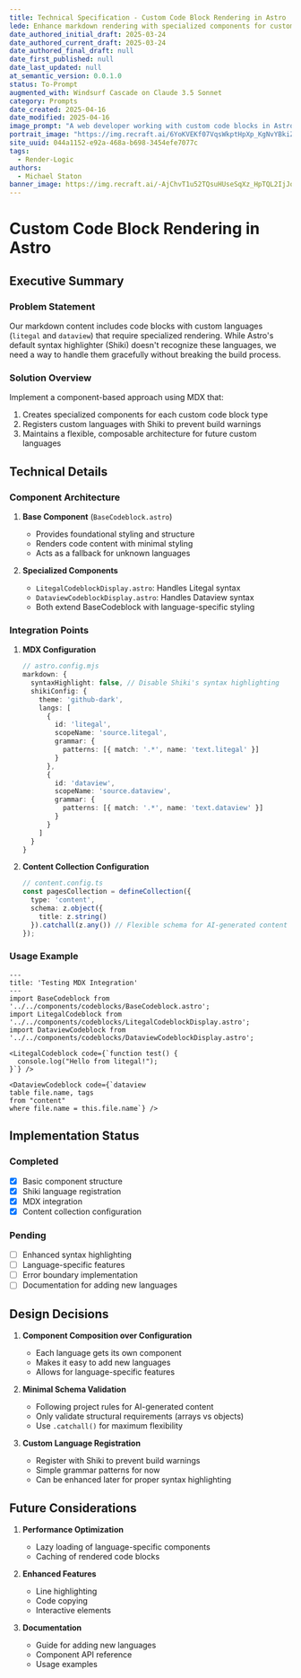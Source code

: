 ```yaml
---
title: Technical Specification - Custom Code Block Rendering in Astro
lede: Enhance markdown rendering with specialized components for custom code languages, ensuring graceful fallbacks and maintainable styling
date_authored_initial_draft: 2025-03-24
date_authored_current_draft: 2025-03-24
date_authored_final_draft: null
date_first_published: null
date_last_updated: null
at_semantic_version: 0.0.1.0
status: To-Prompt
augmented_with: Windsurf Cascade on Claude 3.5 Sonnet
category: Prompts
date_created: 2025-04-16
date_modified: 2025-04-16
image_prompt: "A web developer working with custom code blocks in Astro, featuring a code editor, component icons, and live previews of styled code snippets. The scene highlights modularity, syntax highlighting, and the fusion of design and engineering."
portrait_image: "https://img.recraft.ai/6YoKVEKf07VqsWkptHpXp_KgNvYBkiZMWzCxV3WrJYM/rs:fit:1024:1820:0/raw:1/plain/abs://external/images/1f1c5ede-27b9-4885-b2ae-8afddab4e9f5"
site_uuid: 044a1152-e92a-468a-b698-3454efe7077c
tags:
  - Render-Logic
authors:
  - Michael Staton
banner_image: https://img.recraft.ai/-AjChvT1u52TQsuHUseSqXz_HpTQL2IjJq2Ub8gP0HY/rs:fit:1024:2048:0/raw:1/plain/abs://external/images/72e245c5-f228-488e-8ec9-aa40b3130e0d
---
```


# Custom Code Block Rendering in Astro

## Executive Summary

### Problem Statement
Our markdown content includes code blocks with custom languages (`litegal` and `dataview`) that require specialized rendering. While Astro's default syntax highlighter (Shiki) doesn't recognize these languages, we need a way to handle them gracefully without breaking the build process.

### Solution Overview
Implement a component-based approach using MDX that:
1. Creates specialized components for each custom code block type
2. Registers custom languages with Shiki to prevent build warnings
3. Maintains a flexible, composable architecture for future custom languages

## Technical Details

### Component Architecture

1. **Base Component** (`BaseCodeblock.astro`)
   - Provides foundational styling and structure
   - Renders code content with minimal styling
   - Acts as a fallback for unknown languages

2. **Specialized Components**
   - `LitegalCodeblockDisplay.astro`: Handles Litegal syntax
   - `DataviewCodeblockDisplay.astro`: Handles Dataview syntax
   - Both extend BaseCodeblock with language-specific styling

### Integration Points

1. **MDX Configuration**
   ```typescript
   // astro.config.mjs
   markdown: {
     syntaxHighlight: false, // Disable Shiki's syntax highlighting
     shikiConfig: {
       theme: 'github-dark',
       langs: [
         {
           id: 'litegal',
           scopeName: 'source.litegal',
           grammar: {
             patterns: [{ match: '.*', name: 'text.litegal' }]
           }
         },
         {
           id: 'dataview',
           scopeName: 'source.dataview',
           grammar: {
             patterns: [{ match: '.*', name: 'text.dataview' }]
           }
         }
       ]
     }
   }
   ```

2. **Content Collection Configuration**
   ```typescript
   // content.config.ts
   const pagesCollection = defineCollection({
     type: 'content',
     schema: z.object({
       title: z.string()
     }).catchall(z.any()) // Flexible schema for AI-generated content
   });
   ```

### Usage Example

```mdx
---
title: 'Testing MDX Integration'
---
import BaseCodeblock from '../../components/codeblocks/BaseCodeblock.astro';
import LitegalCodeblock from '../../components/codeblocks/LitegalCodeblockDisplay.astro';
import DataviewCodeblock from '../../components/codeblocks/DataviewCodeblockDisplay.astro';

<LitegalCodeblock code={`function test() {
  console.log("Hello from litegal!");
}`} />

<DataviewCodeblock code={`dataview
table file.name, tags
from "content"
where file.name = this.file.name`} />
```

## Implementation Status

### Completed
- [x] Basic component structure
- [x] Shiki language registration
- [x] MDX integration
- [x] Content collection configuration

### Pending
- [ ] Enhanced syntax highlighting
- [ ] Language-specific features
- [ ] Error boundary implementation
- [ ] Documentation for adding new languages

## Design Decisions

1. **Component Composition over Configuration**
   - Each language gets its own component
   - Makes it easy to add new languages
   - Allows for language-specific features

2. **Minimal Schema Validation**
   - Following project rules for AI-generated content
   - Only validate structural requirements (arrays vs objects)
   - Use `.catchall()` for maximum flexibility

3. **Custom Language Registration**
   - Register with Shiki to prevent build warnings
   - Simple grammar patterns for now
   - Can be enhanced later for proper syntax highlighting

## Future Considerations

1. **Performance Optimization**
   - Lazy loading of language-specific components
   - Caching of rendered code blocks

2. **Enhanced Features**
   - Line highlighting
   - Code copying
   - Interactive elements

3. **Documentation**
   - Guide for adding new languages
   - Component API reference
   - Usage examples
